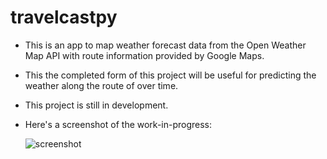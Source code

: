# travelcastpy

- This is an app to map weather forecast data from the Open Weather Map API with route information provided by Google Maps. 
- This the completed form of this project will be useful for predicting the weather along the route of over time.
- This project is still in development.
- Here's a screenshot of the work-in-progress:
   
   ![screenshot](TCapp-demo2.gif)
   
